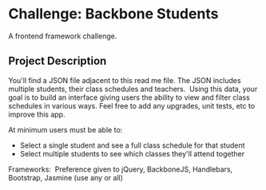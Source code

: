 Challenge: Backbone Students
============================

A frontend framework challenge.


## Project Description

You'll find a JSON file adjacent to this read me file.  The JSON includes multiple students, their class schedules and teachers.  Using this data, your goal is to build an interface giving users the ability to view and filter class schedules in various ways.  Feel free to add any upgrades, unit tests, etc to improve this app.

At minimum users must be able to: 
 - Select a single student and see a full class schedule for that student
 - Select multiple students to see which classes they'll attend together

Frameworks: 
Preference given to jQuery, BackboneJS, Handlebars, Bootstrap, Jasmine (use any or all)